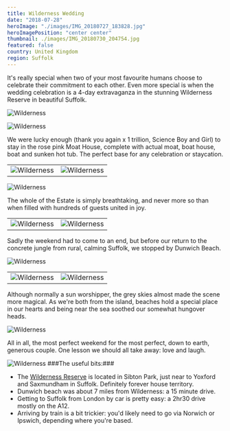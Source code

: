```yaml
---
title: Wilderness Wedding
date: "2018-07-28"
heroImage: "./images/IMG_20180727_183828.jpg"
heroImagePosition: "center center"
thumbnail: ./images/IMG_20180730_204754.jpg
featured: false
country: United Kingdom
region: Suffolk
---
```


It's really special when two of your most favourite humans choose to celebrate their commitment to each other. Even more special is when the wedding celebration is a 4-day extravaganza in the stunning Wilderness Reserve in beautiful Suffolk.

![Wilderness](./images/IMG_20180727_175621.jpg) 

![Wilderness](./images/00100dPORTRAIT_00100_BURST20180727182057650_COVER.jpg)

We were lucky enough (thank you again x 1 trillion, Science Boy and Girl) to stay in the rose pink Moat House, complete with actual moat, boat house, boat and sunken hot tub. The perfect base for any celebration or staycation.

| | |
| --- | --- |
| ![Wilderness](./images/IMG_20180727_183722.jpg) | ![Wilderness](./images/IMG_20180727_183745.jpg) |

![Wilderness](./images/00100dPORTRAIT_00100_BURST20180727193055663_COVER.jpg)

The whole of the Estate is simply breathtaking, and never more so than when filled with hundreds of guests united in joy.

| | |
| --- | --- |
| ![Wilderness](./images/IMG_20180727_211043.jpg) | ![Wilderness](./images/IMG_20180728_185913.jpg) |

Sadly the weekend had to come to an end, but before our return to the concrete jungle from rural, calming Suffolk, we stopped by Dunwich Beach.

![Wilderness](./images/P1150426.jpg) 

| | |
| --- | --- |
| ![Wilderness](./images/P1150432.jpg) | ![Wilderness](./images/P1150437.jpg) |

Although normally a sun worshipper, the grey skies almost made the scene more magical. As we're both from the island, beaches hold a special place in our hearts and being near the sea soothed our somewhat hungover heads.

![Wilderness](./images/P1150494.jpg) 

All in all, the most perfect weekend for the most perfect, down to earth, generous couple. One lesson we should all take away: love and laugh.

![Wilderness](./images/heelclick.gif) 
###The useful bits:###
- The [Wilderness Reserve](https://www.wildernessreserve.com/) is located in Sibton Park, just near to Yoxford and Saxmundham in Suffolk. Definitely forever house territory.
- Dunwich beach was about 7 miles from Wilderness: a 15 minute drive.
- Getting to Suffolk from London by car is pretty easy: a 2hr30 drive mostly on the A12.
- Arriving by train is a bit trickier: you'd likely need to go via Norwich or Ipswich, depending where you're based.
